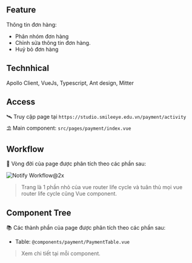 ## Feature
Thông tin đơn hàng:
- Phân nhóm đơn hàng
- Chỉnh sửa thông tin đơn hàng.
- Huỷ bỏ đơn hàng
## Technhical
Apollo Client, VueJs, Typescript, Ant design, Mitter
## Access
🛰 Truy cập page tại `https://studio.smileeye.edu.vn/payment/activity` </br>
⛱ Main component: `src/pages/payment/index.vue` </br>
## Workflow
🚀 Vòng đời của page được phân tích theo các phần sau:

![Notify Workflow@2x](https://i.imgur.com/7XMOXfG.png)

> Trang là 1 phần nhỏ của vue router life cycle và tuân thủ mọi vue router life cycle cũng Vue component.

## Component Tree
📚 Các thành phần của page được phân tích theo các phần sau:
- Table: `@components/payment/PaymentTable.vue`

> Xem chi tiết tại mỗi component.
